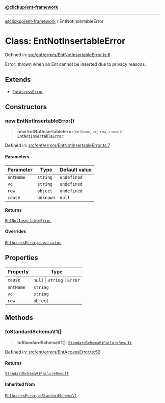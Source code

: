 [**@clickup/ent-framework**](../README.md)

***

[@clickup/ent-framework](../globals.md) / EntNotInsertableError

# Class: EntNotInsertableError

Defined in: [src/ent/errors/EntNotInsertableError.ts:6](https://github.com/clickup/ent-framework/blob/master/src/ent/errors/EntNotInsertableError.ts#L6)

Error: thrown when an Ent cannot be inserted due to privacy reasons.

## Extends

- [`EntAccessError`](EntAccessError.md)

## Constructors

### new EntNotInsertableError()

> **new EntNotInsertableError**(`entName`, `vc`, `row`, `cause`): [`EntNotInsertableError`](EntNotInsertableError.md)

Defined in: [src/ent/errors/EntNotInsertableError.ts:7](https://github.com/clickup/ent-framework/blob/master/src/ent/errors/EntNotInsertableError.ts#L7)

#### Parameters

| Parameter | Type | Default value |
| ------ | ------ | ------ |
| `entName` | `string` | `undefined` |
| `vc` | `string` | `undefined` |
| `row` | `object` | `undefined` |
| `cause` | `unknown` | `null` |

#### Returns

[`EntNotInsertableError`](EntNotInsertableError.md)

#### Overrides

[`EntAccessError`](EntAccessError.md).[`constructor`](EntAccessError.md#constructors)

## Properties

| Property | Type |
| ------ | ------ |
| <a id="cause-1"></a> `cause` | `null` \| `string` \| `Error` |
| <a id="entname-1"></a> `entName` | `string` |
| <a id="vc-1"></a> `vc` | `string` |
| <a id="row-1"></a> `row` | `object` |

## Methods

### toStandardSchemaV1()

> **toStandardSchemaV1**(): [`StandardSchemaV1FailureResult`](../interfaces/StandardSchemaV1FailureResult.md)

Defined in: [src/ent/errors/EntAccessError.ts:52](https://github.com/clickup/ent-framework/blob/master/src/ent/errors/EntAccessError.ts#L52)

#### Returns

[`StandardSchemaV1FailureResult`](../interfaces/StandardSchemaV1FailureResult.md)

#### Inherited from

[`EntAccessError`](EntAccessError.md).[`toStandardSchemaV1`](EntAccessError.md#tostandardschemav1)
